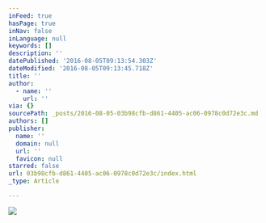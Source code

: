 ```yaml
---
inFeed: true
hasPage: true
inNav: false
inLanguage: null
keywords: []
description: ''
datePublished: '2016-08-05T09:13:54.303Z'
dateModified: '2016-08-05T09:13:45.718Z'
title: ''
author:
  - name: ''
    url: ''
via: {}
sourcePath: _posts/2016-08-05-03b98cfb-d861-4405-ac06-0978c0d72e3c.md
authors: []
publisher:
  name: ''
  domain: null
  url: ''
  favicon: null
starred: false
url: 03b98cfb-d861-4405-ac06-0978c0d72e3c/index.html
_type: Article

---
```

![](https://the-grid-user-content.s3-us-west-2.amazonaws.com/5209885d-832f-4b9b-a7af-c105246f7889.jpg)